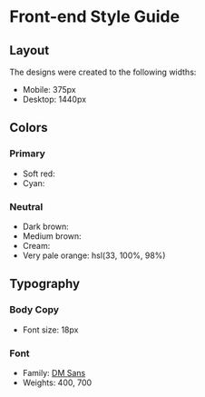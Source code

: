 # Front-end Style Guide

## Layout

The designs were created to the following widths:

- Mobile: 375px
- Desktop: 1440px

## Colors

### Primary

- Soft red: 
- Cyan: 

### Neutral

- Dark brown: 
- Medium brown: 
- Cream: 
- Very pale orange: hsl(33, 100%, 98%)

## Typography

### Body Copy

- Font size: 18px

### Font

- Family: [DM Sans](https://fonts.google.com/specimen/DM+Sans)
- Weights: 400, 700
